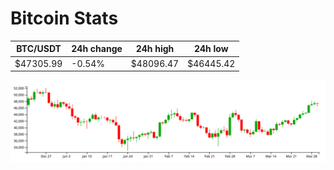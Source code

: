 # Bitcoin Stats

BTC/USDT|24h change|24h high|24h low|
|---|---|---|---|
|$47305.99|-0.54%|$48096.47|$46445.42|

<img src="./chart.svg">
